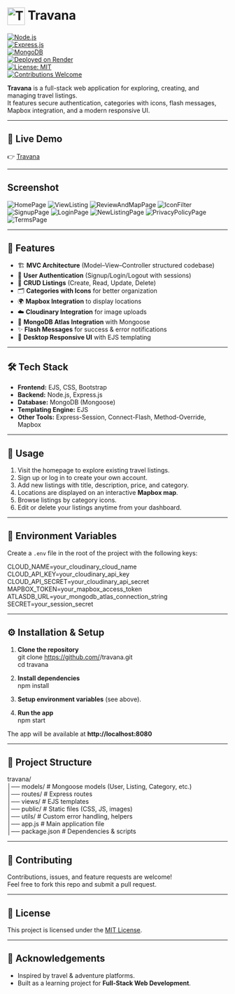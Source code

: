 # <img src="public/images/favicon.png" alt="Travana Logo" width="40" align="center"> Travana

[![Node.js](https://img.shields.io/badge/Node.js-18.x-green?logo=node.js)](https://nodejs.org/)  
[![Express.js](https://img.shields.io/badge/Express.js-Backend-blue?logo=express)](https://expressjs.com/)  
[![MongoDB](https://img.shields.io/badge/MongoDB-Database-brightgreen?logo=mongodb)](https://www.mongodb.com/)  
[![Deployed on Render](https://img.shields.io/badge/Deployed%20on-Render-blue?logo=render)](https://project-travana.onrender.com/)  
[![License: MIT](https://img.shields.io/badge/License-MIT-yellow.svg)](LICENSE)  
[![Contributions Welcome](https://img.shields.io/badge/Contributions-Welcome-orange)](#-contributing)  

**Travana** is a full-stack web application for exploring, creating, and managing travel listings.  
It features secure authentication, categories with icons, flash messages, Mapbox integration, and a modern responsive UI.

---

## 🔗 Live Demo
👉 [Travana](https://project-travana.onrender.com/)  

---

## Screenshot
![HomePage](/public/images/home-page.png)
![ViewListing](/public/images/view-listing-page.png)
![ReviewAndMapPage](/public/images/review-and-map.png)
![IconFilter](/public/images/icon-filter.png)
![SignupPage](/public/images/signup-page.png)
![LoginPage](/public/images/login-page.png)
![NewListingPage](/public/images/new-listing-page.png)
![PrivacyPolicyPage](/public/images/privacy-policy-page.png)
![TermsPage](/public/images/terms-page.png)

---

## 🚀 Features
- 🏗️ **MVC Architecture** (Model–View–Controller structured codebase)  
- 🔑 **User Authentication** (Signup/Login/Logout with sessions)  
- 📝 **CRUD Listings** (Create, Read, Update, Delete)  
- 🗂️ **Categories with Icons** for better organization  
- 🌍 **Mapbox Integration** to display locations  
- ☁️ **Cloudinary Integration** for image uploads  
- 💾 **MongoDB Atlas Integration** with Mongoose  
- ✨ **Flash Messages** for success & error notifications  
- 🎨 **Desktop Responsive UI** with EJS templating    

---

## 🛠️ Tech Stack
- **Frontend:** EJS, CSS, Bootstrap
- **Backend:** Node.js, Express.js  
- **Database:** MongoDB (Mongoose)  
- **Templating Engine:** EJS  
- **Other Tools:** Express-Session, Connect-Flash, Method-Override, Mapbox  

---

## 📖 Usage
1. Visit the homepage to explore existing travel listings.  
2. Sign up or log in to create your own account.  
3. Add new listings with title, description, price, and category.  
4. Locations are displayed on an interactive **Mapbox map**.  
5. Browse listings by category icons.
6. Edit or delete your listings anytime from your dashboard.  

---

## 🔧 Environment Variables
Create a `.env` file in the root of the project with the following keys:  

CLOUD_NAME=your_cloudinary_cloud_name  
CLOUD_API_KEY=your_cloudinary_api_key  
CLOUD_API_SECRET=your_cloudinary_api_secret  
MAPBOX_TOKEN=your_mapbox_access_token  
ATLASDB_URL=your_mongodb_atlas_connection_string  
SECRET=your_session_secret   

---

## ⚙️ Installation & Setup

1. **Clone the repository**  
   git clone https://github.com/<your-username>/travana.git  
   cd travana  

2. **Install dependencies**  
   npm install  

3. **Setup environment variables** (see above).  

4. **Run the app**  
   npm start  

The app will be available at **http://localhost:8080**

---

## 📂 Project Structure
travana/  
│── models/          # Mongoose models (User, Listing, Category, etc.)  
│── routes/          # Express routes  
│── views/           # EJS templates  
│── public/          # Static files (CSS, JS, images)  
│── utils/           # Custom error handling, helpers  
│── app.js           # Main application file  
│── package.json     # Dependencies & scripts  

---

## 🤝 Contributing
Contributions, issues, and feature requests are welcome!  
Feel free to fork this repo and submit a pull request.  

---

## 📜 License
This project is licensed under the [MIT License](LICENSE).  

---

## 🌟 Acknowledgements
- Inspired by travel & adventure platforms.  
- Built as a learning project for **Full-Stack Web Development**.  
